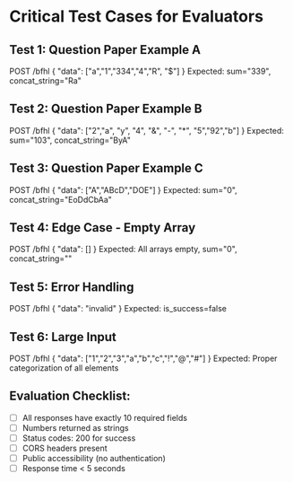 # Critical Test Cases for Evaluators

## Test 1: Question Paper Example A
POST /bfhl
{
  "data": ["a","1","334","4","R", "$"]
}
Expected: sum="339", concat_string="Ra"

## Test 2: Question Paper Example B
POST /bfhl
{
  "data": ["2","a", "y", "4", "&", "-", "*", "5","92","b"]
}
Expected: sum="103", concat_string="ByA"

## Test 3: Question Paper Example C
POST /bfhl
{
  "data": ["A","ABcD","DOE"]
}
Expected: sum="0", concat_string="EoDdCbAa"

## Test 4: Edge Case - Empty Array
POST /bfhl
{
  "data": []
}
Expected: All arrays empty, sum="0", concat_string=""

## Test 5: Error Handling
POST /bfhl
{
  "data": "invalid"
}
Expected: is_success=false

## Test 6: Large Input
POST /bfhl
{
  "data": ["1","2","3","a","b","c","!","@","#"]
}
Expected: Proper categorization of all elements

## Evaluation Checklist:
- [ ] All responses have exactly 10 required fields
- [ ] Numbers returned as strings
- [ ] Status codes: 200 for success
- [ ] CORS headers present
- [ ] Public accessibility (no authentication)
- [ ] Response time < 5 seconds
